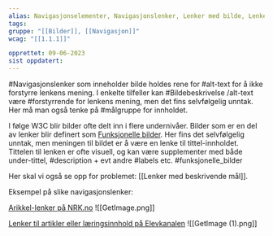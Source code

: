 ```yaml
---
alias: Navigasjonselementer, Navigasjonslenker, Lenker med bilde, Lenker
tags:
gruppe: "[[Bilder]], [[Navigasjon]]"
wcag: "[[1.1.1]]"

opprettet: 09-06-2023
sist oppdatert: 
---
```


#Navigasjonslenker som inneholder bilde holdes rene for #alt-text for å ikke forstyrre lenkens mening. I enkelte tilfeller kan #Bildebeskrivelse /alt-text være #forstyrrende for lenkens mening, men det fins selvfølgelig unntak. Her må man også tenke på #målgruppe for innholdet.  

I følge W3C blir bilder ofte delt inn i flere undernivåer. Bilder som er en del av lenker blir definert som [Funksjonelle bilder](https://www.w3.org/WAI/tutorials/images/functional/). Her fins det selvfølgelig unntak, men meningen til bildet er å være en lenke til tittel-innholdet. Tittelen til lenken er ofte visuell, og kan være supplementer med både under-tittel, #description + evt andre #labels etc. #funksjonelle_bilder 


Her skal vi også se opp for problemet: [[Lenker med beskrivende mål]]. 



Eksempel på slike navigasjonslenker: 

[Arikkel-lenker på NRK.no](https://www.nrk.no/)
![[GetImage.png]]

[Lenker til artikler eller læringsinnhold på Elevkanalen](https://app.elevkanalen.no/)
![[GetImage (1).png]]